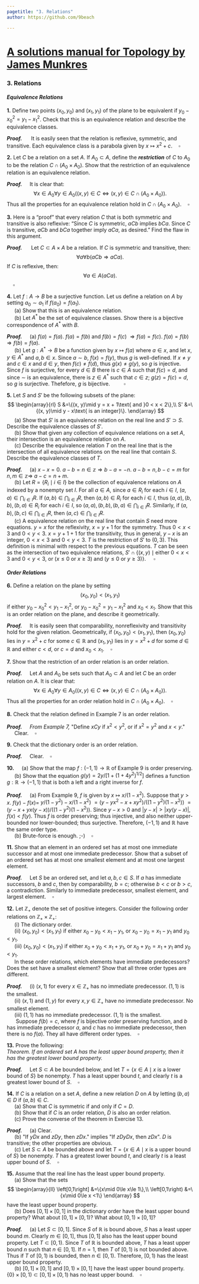 ```yaml
---
pagetitle: "3. Relations"
author: https://github.com/9beach

---
```


# [A solutions manual for Topology by James Munkres](README.md)
### 3. Relations
#### _Equivalence Relations_
**1.** Define two points $(x_0, y_0)$ and $(x_1, y_1)$ of the plane to be
equivalent if $y_0 - x_0^2 = y_1 - x_1^2$. Check that this is an equivalence
relation and describe the equivalence classes.

**_Proof._**&nbsp;$\quad$ It is easily seen that the relation is
reflexive, symmetric, and transitive. Each equivalence class is a parabola
given by $x\mapsto x^2+ c$.$\quad\square$


**2.** Let $C$ be a relation on a set $A$. If $A_0\subset A$, define the
_**restriction**_ of $C$ to $A_0$ to be the relation $C\cap (A_0\times A_0)$.
Show that the restriction of an equivalence relation is an equivalence
relation.

**_Proof._**&nbsp;$\quad$It is clear that:
$$
\forall x\in A_0\forall y\in A_0((x,y)\in C
\Leftrightarrow (x,y)\in C\cap (A_0\times A_0)).
$$
Thus all the properties for an equivalence relation hold in
$C\cap (A_0\times A_0)$.$\quad\square$

**3.** Here is a “proof” that every relation $C$ that is both symmetric and
transitive is also reflexive: “Since $C$ is symmetric, $aCb$ implies $bCa$.
Since $C$ is transitive, $aCb$ and $bCa$ together imply $aCa$, as desired.”
Find the flaw in this argument.

**_Proof._**&nbsp;$\quad$ Let $C\subset A\times A$ be a relation.
If $C$ is
symmetric and transitive, then:
$$
\forall a\forall b(aCb\Rightarrow aCa).
$$
If $C$ is reflexive, then:
$$
\forall a\in A(aCa).
$$
$\quad\square$

**4.** Let $f : A\to B$ be a surjective function. Let us define a relation on
$A$ by setting $a_0\sim a_1$ if $f(a_0)= f(a_1)$.\
&nbsp;$\quad$(a) Show that this is an equivalence relation.\
&nbsp;$\quad$(b) Let $A^\ast$ be the set of equivalence classes.
Show there is a bijective correspondence of $A^\ast$ with $B$.

**_Proof._**&nbsp;$\quad$(a) $f(a)=f(a)$. $f(a)=f(b)$ and $f(b)=f(c)$
$\Rightarrow f(a)=f(c)$. $f(a)=f(b)$ $\Rightarrow f(b)=f(a)$.
\
&nbsp;$\quad$(b) Let $g:A^\ast\to B$ be a function given by
${x}\mapsto f(a)$ where $a\in{x}$, and let
${x}, {y}\in A^\ast$ and $a,b\in{x}$.
Since $a\sim b$, $f({x})=f({y})$, thus $g$ is well-defined.
If $x\neq y$ and $c\in x$ and $d\in y$, then $f(c)\neq f(d)$, thus
$g(x)\neq g(y)$, so $g$ is injective. Since $f$ is surjective, for every
$d\in B$ there is $c\in A$ such that $f(c)=d$, and since $\sim$ is
an equivalence, there is $z\in A^\ast$ such that $c\in z$; $g(z)=
f(c)=d$, so $g$ is surjective. Thefefore, $g$ is
bijective.$\quad$ $\quad\square$

**5.** Let $S$ and $S'$ be the following subsets of the plane:
$$
\begin{array}{rl}
S &=\{(x, y)\mid y = x + 1\text{ and }0 < x < 2\},\\
S' &=\{(x, y)\mid y - x\text{ is an integer}\}.
\end{array}
$$
&nbsp;$\quad$(a) Show that $S'$ is an equivalence relation on the real
line and $S'\supset S$. Describe the equivalence classes of $S'$.\
&nbsp;$\quad$(b) Show that given any collection of equivalence relations
on a set $A$, their intersection is an equivalence relation on $A$.\
&nbsp;$\quad$(c\) Describe the equivalence relation $T$ on the real line
that is the intersection of all equivalence relations on the real line that
contain $S$. Describe the equivalence classes of $T$.

**_Proof._**&nbsp;$\quad$(a) $x-x=0$. $a-b=n\in\mathbb{z}\Rightarrow b-a=-n$.
$a-b=n,b-c=m$ for $n,m\in\mathbb{z}\Rightarrow$ $a-c=n+m$.
\
&nbsp;$\quad$(b) Let $R=\{R_i\mid i\in I\}$ be the collection of
equivalence relations on $A$ indexed by a nonempty set $I$.
For all $a\in A$, since $a\in R_i$ for each $i\in I$, $(a,a)\in
\bigcap_{i\in I}R$. If $(a,b)\in\bigcap_{i\in I}R$, then $(a,b)\in
R_i$ for each $i\in I$, thus
$(a,a), (b,b), (b,a)\in R_i$ for each $i\in I$, so
$(a,a), (b,b), (b,a)\in\bigcap_{i\in I}R$. Similarly, if $(a, b), (b,c)\in
\bigcap_{i\in I}R$, then $(a,c)\in\bigcap_{i\in I}R$.
\
&nbsp;$\quad$(c\) A equivalence relation on the real line that contain
$S$ need more equations. $y=x$ for the reflexivity, $x=y+1$ for the symmetry.
Thus $0<x<3$ and $0<y<3$. $x=y+1+1$ for the
transitivity, thus in general, $y-x$ is an integer, $0<x<3$ and $0<y<3$.
$T$ is the restriction of $S'$ to $(0,3)$. This definition is minimal
with respect to the previous equations. $T$ can be seen as the intersection
of two equivalence relations, $S'\cap
\{(x,y)\mid\text{either }0<x<3$ and $0<y<3$, or $(x\le 0$ or $x\ge 3)$
 and $(y\le 0$ or $y\ge 3)\}$.
$\quad\square$

#### _Order Relations_
**6.** Define a relation on the plane by setting
$$
(x_0, y_0) < (x_1, y_1)
$$
if either $y_0 - x_0^2 < y_1 - x_1^2$, or $y_0 - x_0^2 = y_1 - x_1^2$
and $x_0 < x_1$. Show that this is an order relation on the plane, and
describe it geometrically.

**_Proof._**&nbsp;$\quad$It is easily seen that comparability,
nonreflexivity and transitivity hold for the given relation.
Geometrically, if $(x_0,y_0)<(x_1,y_1)$, then
$(x_0,y_0)$ lies in $y=x^2+c$ for some $c\in\mathbb{R}$
and $(x_1,y_1)$ lies in $y=x^2+d$ for some $d\in\mathbb{R}$ and
either $c<d$, or $c=d$ and $x_0<x_1$.$\quad\square$

**7.** Show that the restriction of an order relation is an order relation.

**_Proof._**&nbsp;$\quad$Let $A$ and $A_0$ be sets such that $A_0\subset A$
and let $C$ be an order relation on $A$. It is clear that:
$$
\forall x\in A_0\forall y\in A_0((x,y)\in C
\Leftrightarrow (x,y)\in C\cap (A_0\times A_0)).
$$
Thus all the properties for an order relation hold in
$C\cap (A_0\times A_0)$.$\quad\square$

**8.** Check that the relation defined in Example 7 is an order relation.

**_Proof._**&nbsp;$\quad$_From Example 7,_ "Define $xCy$ if $x^2 < y^2$,
or if $x^2 = y^2$ and $x < y$."
\
&nbsp;$\quad$Clear.$\quad\square$

**9.** Check that the dictionary order is an order relation.

**_Proof._**&nbsp;$\quad$Clear.$\quad\square$

**10.**&nbsp;$\quad$(a) Show that the map $f : (-1, 1)\to\mathbb{R}$ of
Example 9 is order preserving.\
&nbsp;$\quad$(b) Show that the equation $g(y) = 2y/[1 + (1 + 4y^2)^{1/2}]$
defines a function $g:\mathbb{R}\to (-1,1)$ that is both a left and a right
inverse for $f$.

**_Proof._**&nbsp;$\quad$(a) From Example 9, $f$ is given by $x\mapsto
x/(1-x^2)$. Suppose that $y>x$. $f(y)-f(x)=$
$y/(1-y^2)-x/(1-x^2)$ $=(y-yx^2 - x+xy^2)/((1-y^2)(1-x^2))$
$=(y-x+yx(y-x))/((1-y^2)(1-x^2))$. Since $y-x>0$ and $|y-x|>|xy(y-x)|$,
$f(x)<f(y)$. Thus $f$ is order preserving; thus injective, and also neither
upper-bounded nor lower-bounded; thus surjective. Therefore,
$(-1, 1)$ and $\mathbb{R}$ have the same order type.
\
&nbsp;$\quad$(b) Brute-force is enough. ;-)$\quad\square$

**11.** Show that an element in an ordered set has at most one immediate
successor and at most one immediate predecessor. Show that a subset of an
ordered set has at most one smallest element and at most one largest element.

**_Proof._**&nbsp;$\quad$Let $S$ be an ordered set, and
let $a,b,c\in S$.
If $a$ has immediate successors, $b$ and $c$, then by comparability,
$b=c$; otherwise $b<c$ or $b>c$, a contradiction. Similarly to
immediate predecessor, smallest element, and largest element.$\quad\square$

**12.** Let $\mathbb{Z}_+$ denote the set of positive integers. Consider
the following order relations on $\mathbb{Z}_+\times\mathbb{Z}_+$:\
&nbsp;$\quad$(i) The dictionary order.\
&nbsp;$\quad$(ii) $(x_0, y_0) < (x_1, y_1)$ if either $x_0 - y_0 <
x_1 - y_1$, or $x_0 - y_0 = x_1 - y_1$ and $y_0 < y_1$.\
&nbsp;$\quad$(iii) $(x_0, y_0) < (x_1, y_1)$ if either $x_0+y_0<x_1+y_1$,
or $x_0 + y_0 = x_1 + y_1$ and $y_0 < y_1$.\
&nbsp;$\quad$In these order relations, which elements have
immediate predecessors? Does the set have a smallest element?
Show that all three order types are different.

**_Proof._**&nbsp;$\quad$(i) $(x,1)$ for every $x\in\mathbb{Z}_+$
has no immediate predecessor. $(1,1)$ is the smallest.
\
&nbsp;$\quad$(ii) $(x,1)$ and $(1,y)$ for every
$x,y\in\mathbb{Z}_+$ have no immediate predecessor. No smallest element.
\
&nbsp;$\quad$(iii) $(1,1)$ has no immediate predecessor.
$(1,1)$ is the smallest.
\
&nbsp;$\quad$ Suppose $f(b)=c$, where
$f$ is bijective order preserving function, and $b$ has
immediate predecessor
$a$, and $c$ has no immediate predecessor, then there is no $f(a)$.
They all have different order types.$\quad\square$

**13.** Prove the following:\
_Theorem. If an ordered set A has the least upper bound property,
then it has the greatest lower bound property._

**_Proof._**&nbsp;$\quad$Let $S\subset A$ be bounded below, and
let $T=\{x\in A\mid x$ is a lower bound
of $S\}$ be nonempty. $T$ has a least upper bound $t$, and clearly
$t$ is a greatest lower bound of $S$.$\quad\square$

**14.** If $C$ is a relation on a set $A$, define a new relation $D$ on
$A$ by letting $(b,a)\in D$ if $(a,b)\in C$.\
&nbsp;$\quad$(a) Show that $C$ is symmetric if and only if $C=D$.\
&nbsp;$\quad$(b) Show that if $C$ is an order relation, $D$ is also an
order relation.\
&nbsp;$\quad$(c\) Prove the converse of the theorem in Exercise 13.

**_Proof._**&nbsp;$\quad$(a) Clear.\
&nbsp;$\quad$(b) "If $yDx$ and $zDy$, then $zDx$." implies
"If $zDyDx$, then $zDx$". $D$ is transitive; the other properties
are obvious.
\
&nbsp;$\quad$(c\) Let $S\subset A$ be bounded above and let
$T=\{x\in A\mid x$ is a upper bound of $S\}$ be nonempty.
$T$ has a greatest lower bound
$t$, and clearly $t$ is a least upper bound of $S$.$\quad\square$

**15.** Assume that the real line has the least upper bound property.\
&nbsp;$\quad$(a) Show that the sets
$$
\begin{array}{ll}
\left[0,1\right] &=\{x\mid 0\le x\le 1\},\\
\left[0,1\right) &=\{x\mid 0\le x <1\}
\end{array}
$$
have the least upper bound property.\
&nbsp;$\quad$(b) Does $[0,1]\times [0,1]$ in the dictionary order have the
least upper bound property? What about $[0, 1]\times [0, 1)$? What about
$[0, 1)\times [0, 1]$?

**_Proof._**&nbsp;$\quad$(a) Let $S\subset [0,1]$. Since $S$ of
$\mathbb{R}$ is bound above, $S$ has a least upper bound $m$.
Clearly $m\in[0,1]$, thus $[0,1]$ also has the least upper bound property.
Let $T\subset [0,1)$. Since $T$ of $\mathbb{R}$ is
bounded above, $T$ has a least upper bound $n$ such that $n\in[0,1]$.
If $n=1$, then $T$ of $[0,1)$ is not bounded above. Thus
if $T$ of $[0,1)$ is bounded, then $n\in [0,1)$. Therefore, $[0,1)$ has the least
upper bound property.
\
&nbsp;$\quad$(b) $[0,1]\times [0,1]$ and $[0, 1)\times [0, 1]$ have
the least upper bound property.
$\{0\}\times[0, 1)\subset [0, 1]\times [0, 1)$ has no least upper
bound.$\quad\square$
